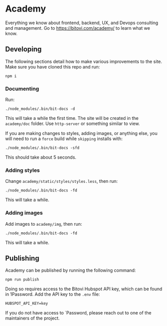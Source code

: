 # Academy

Everything we know about frontend, backend, UX, and Devops consulting and management.  Go to
https://bitovi.com/academy/ to learn what we know.

## Developing

The following sections detail how to make various improvements to the site.  Make sure you
have cloned this repo and run:

```
npm i
```

### Documenting

Run:

```
./node_modules/.bin/bit-docs -d
```

This will take a while the first time.  The site will be created in
the `academy/doc` folder.  Use `http-server` or something similar to view.

If you are making changes to styles, adding images, or anything else, you will need to run
a `force` build while `skipping` installs with:

```
./node_modules/.bin/bit-docs -sfd
```

This should take about 5 seconds.

### Adding styles

Change `academy/static/styles/styles.less`, then run:

```
./node_modules/.bin/bit-docs -fd
```

This will take a while.


### Adding images

Add images to `academy/img`, then run:

```
./node_modules/.bin/bit-docs -fd
```

This will take a while.


## Publishing

Academy can be published by running the following command:

```
npm run publish
```

Doing so requires access to the Bitovi Hubspot API key, which can be found in 1Password. Add the API key to the `.env` file:

`HUBSPOT_API_KEY=key`

If you do not have access to `Password, please reach out to one of the maintainers of the project.
